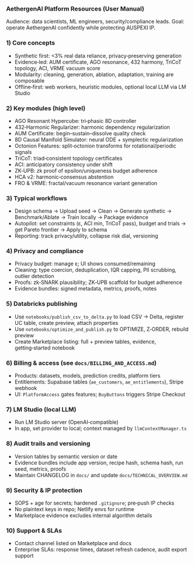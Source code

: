 ### AethergenAI Platform Resources (User Manual)

Audience: data scientists, ML engineers, security/compliance leads.
Goal: operate AethergenAI confidently while protecting AUSPEXI IP.

### 1) Core concepts
- Synthetic first: <3% real data reliance, privacy‑preserving generation
- Evidence‑led: AUM certificate, AGO resonance, 432 harmony, TriCoT topology, ACI, VRME vacuum score
- Modularity: cleaning, generation, ablation, adaptation, training are composable
- Offline‑first: web workers, heuristic modules, optional local LLM via LM Studio

### 2) Key modules (high level)
- AGO Resonant Hypercube: tri‑phasic 8D controller
- 432‑Harmonic Regularizer: harmonic dependency regularization
- AUM Certificate: begin–sustain–dissolve quality check
- 8D Causal Manifold Simulator: neural ODE + symplectic regularization
- Octonion Features: split‑octonion transforms for rotational/periodic signals
- TriCoT: triad‑consistent topology certificates
- ACI: anticipatory consistency under shift
- ZK‑UPB: zk proof of epsilon/uniqueness budget adherence
- HCA v2: harmonic‑consensus abstention
- FRO & VRME: fractal/vacuum resonance variant generation

### 3) Typical workflows
- Design schema → Upload seed → Clean → Generate synthetic → Benchmark/Ablate → Train locally → Package evidence
- Autopilot: set constraints (ε, ACI min, TriCoT pass), budget and trials → get Pareto frontier → Apply to schema
- Reporting: track privacy/utility, collapse risk dial, versioning

### 4) Privacy and compliance
- Privacy budget: manage ε; UI shows consumed/remaining
- Cleaning: type coercion, deduplication, IQR capping, PII scrubbing, outlier detection
- Proofs: zk‑SNARK plausibility; ZK‑UPB scaffold for budget adherence
- Evidence bundles: signed metadata, metrics, proofs, notes

### 5) Databricks publishing
- Use `notebooks/publish_csv_to_delta.py` to load CSV → Delta, register UC table, create preview, attach properties
- Use `notebooks/optimize_and_publish.py` to OPTIMIZE, Z‑ORDER, rebuild preview
- Create Marketplace listing: full + preview tables, evidence, getting‑started notebook

### 6) Billing & access (see `docs/BILLING_AND_ACCESS.md`)
- Products: datasets, models, prediction credits, platform tiers
- Entitlements: Supabase tables (`ae_customers`, `ae_entitlements`), Stripe webhook
- UI: `PlatformAccess` gates features; `BuyButtons` triggers Stripe Checkout

### 7) LM Studio (local LLM)
- Run LM Studio server (OpenAI‑compatible)
- In app, set provider to local; context managed by `llmContextManager.ts`

### 8) Audit trails and versioning
- Version tables by semantic version or date
- Evidence bundles include app version, recipe hash, schema hash, run seed, metrics, proofs
- Maintain CHANGELOG in `docs/` and update `docs/TECHNICAL_OVERVIEW.md`

### 9) Security & IP protection
- SOPS + age for secrets; hardened `.gitignore`; pre‑push IP checks
- No plaintext keys in repo; Netlify envs for runtime
- Marketplace evidence excludes internal algorithm details

### 10) Support & SLAs
- Contact channel listed on Marketplace and docs
- Enterprise SLAs: response times, dataset refresh cadence, audit export support


